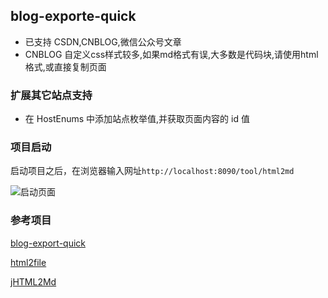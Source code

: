 ## blog-exporte-quick

- 已支持 CSDN,CNBLOG,微信公众号文章
- CNBLOG 自定义css样式较多,如果md格式有误,大多数是代码块,请使用html格式,或直接复制页面

### 扩展其它站点支持

- 在 HostEnums 中添加站点枚举值,并获取页面内容的 id 值



### 项目启动
启动项目之后，在浏览器输入网址`http://localhost:8090/tool/html2md`

![启动页面](http://file.zhangqingdong.cn/image-20210917182716129.png)


### 参考项目

[blog-export-quick](https://github.com/vector4wang/blog-export-quick)

[html2file](https://github.com/petterobam/html2file)

[jHTML2Md](https://github.com/nico2sh/jHTML2Md)
